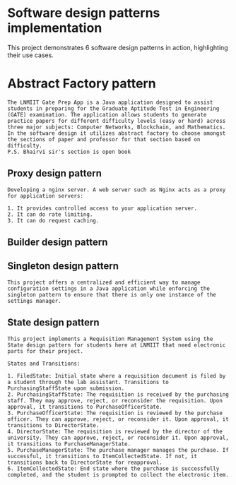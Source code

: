 # Software design patterns implementation

This project demonstrates 6 software design patterns in action, highlighting their use cases.

# Abstract Factory pattern

    The LNMIIT Gate Prep App is a Java application designed to assist students in preparing for the Graduate Aptitude Test in Engineering (GATE) examination. The application allows students to generate practice papers for different difficulty levels (easy or hard) across three major subjects: Computer Networks, Blockchain, and Mathematics.
    In the software design it utilizes abstract factory to choose amongst the sections of paper and professor for that section based on difficulty.
    P.S. Bhairvi sir's section is open book

## Proxy design pattern

    Developing a nginx server. A web server such as Nginx acts as a proxy for application servers:

    1. It provides controlled access to your application server.
    2. It can do rate limiting.
    3. It can do request caching.

## Builder design pattern

## Singleton design pattern

    This project offers a centralized and efficient way to manage configuration settings in a Java application while enforcing the singleton pattern to ensure that there is only one instance of the settings manager.

## State design pattern

    This project implements a Requisition Management System using the State design pattern for students here at LNMIIT that need electronic parts for their project.

    States and Transitions:

    1. FiledState: Initial state where a requisition document is filed by a student through the lab assistant. Transitions to PurchasingStaffState upon submission.
    2. PurchasingStaffState: The requisition is received by the purchasing staff. They may approve, reject, or reconsider the requisition. Upon approval, it transitions to PurchaseOfficerState.
    3. PurchaseOfficerState: The requisition is reviewed by the purchase officer. They can approve, reject, or reconsider it. Upon approval, it transitions to DirectorState.
    4. DirectorState: The requisition is reviewed by the director of the university. They can approve, reject, or reconsider it. Upon approval, it transitions to PurchaseManagerState.
    5. PurchaseManagerState: The purchase manager manages the purchase. If successful, it transitions to ItemCollectedState. If not, it transitions back to DirectorState for reapproval.
    6. ItemCollectedState: End state where the purchase is successfully completed, and the student is prompted to collect the electronic item.

